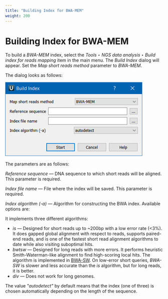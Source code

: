```yaml
---
title: "Building Index for BWA-MEM"
weight: 200
---
```


# Building Index for BWA-MEM

To build a _BWA-MEM_ index, select the _Tools ‣ NGS data analysis ‣ Build index for reads mapping_ item in the main menu. The _Build Index_ dialog will appear. Set the _Map short reads method_ parameter to _BWA-MEM_.

The dialog looks as follows:

![](/images/65930886/88080414.png)

The parameters are as follows:

_Reference sequence_ — DNA sequence to which short reads will be aligned. This parameter is required.

_Index file name_ — File where the index will be saved. This parameter is required.

_Index algorithm (-a)_ — Algorithm for constructing the BWA index. Available options are:

It implements three different algorithms:

*   _is_ — Designed for short reads up to ~200bp with a low error rate (<3%). It does gapped global alignment with respect to reads, supports paired-end reads, and is one of the fastest short read alignment algorithms to date while also visiting suboptimal hits.
*   _bwtsw_ — Designed for long reads with more errors. It performs heuristic Smith-Waterman-like alignment to find high-scoring local hits. The algorithm is implemented in [BWA-SW](http://seqanswers.com/wiki/BWA-SW). On low-error short queries, _BWA-SW_ is slower and less accurate than the _is_ algorithm, but for long reads, it is better.
*   _div_ — Does not work for long genomes.

The value _"autodetect"_ by default means that the index (one of three) is chosen automatically depending on the length of the sequence.